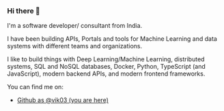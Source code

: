 ### Hi there 👋

<!--
**vik03/vik03** is a ✨ _special_ ✨ repository because its `README.md` (this file) appears on your GitHub profile.

Here are some ideas to get you started:

- 🔭 I’m currently working on ...
- 🌱 I’m currently learning ...
- 👯 I’m looking to collaborate on ...
- 🤔 I’m looking for help with ...
- 💬 Ask me about ...
- 📫 How to reach me: ...
- 😄 Pronouns: ...
- ⚡ Fun fact: ...
-->

I'm a software developer/ consultant from India.

I have been building APIs, Portals and tools for Machine Learning and data systems with different teams and organizations.

I like to build things with Deep Learning/Machine Learning, distributed systems, SQL and NoSQL databases, Docker, Python, TypeScript (and JavaScript), modern backend APIs, and modern frontend frameworks.

You can find me on:
<ul>
  <li> <a href="https://github.com/vik03">Github as @vik03 (you are here)</a></li>
 </ul>
